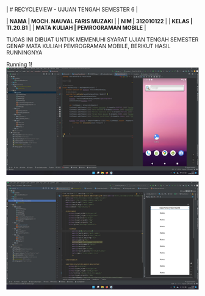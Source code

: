 | # RECYCLEVIEW - UJUAN TENGAH SEMESTER 6 |

| **NAMA            | MOCH. NAUVAL FARIS MUZAKI** |
| **NIM             | 312010122** |
| **KELAS           | TI.20.B1** |
| **MATA KULIAH     | PEMROGRAMAN MOBILE** |

TUGAS INI DIBUAT UNTUK MEMENUHI SYARAT UJIAN TENGAH SEMESTER GENAP MATA KULIAH PEMROGRAMAN MOBILE, BERIKUT HASIL RUNNINGNYA

Running 1!
![running](running.jpg)<br>

![running2](running2.jpg)<br>
